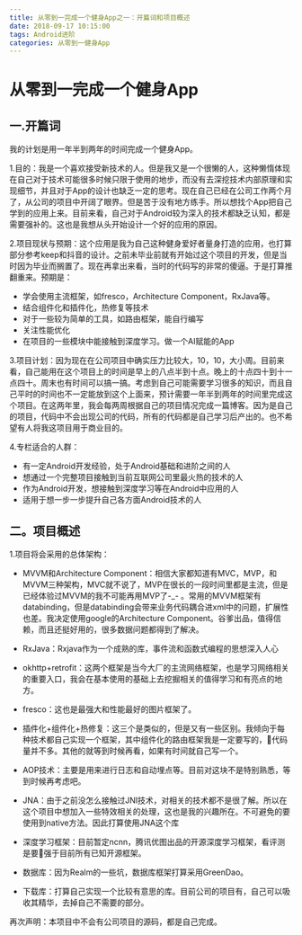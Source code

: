 ```yaml
---
title: 从零到一完成一个健身App之一：开篇词和项目概述
date: 2018-09-17 10:15:00
tags: Android进阶
categories: 从零到一健身App
---
```


# 从零到一完成一个健身App
## 一.开篇词
我的计划是用一年半到两年的时间完成一个健身App。

1.目的：我是一个喜欢接受新技术的人。但是我又是一个很懒的人，这种懒惰体现在自己对于技术可能很多时候只限于使用的地步，而没有去深挖技术内部原理和实现细节，并且对于App的设计也缺乏一定的思考。现在自己已经在公司工作两个月了，从公司的项目中开阔了眼界。但是苦于没有地方练手。所以想找个App把自己学到的应用上来。目前来看，自己对于Android较为深入的技术都缺乏认知，都是需要强补的。这也是我想从头开始设计一个好的应用的原因。

2.项目现状与预期：这个应用是我为自己这种健身爱好者量身打造的应用，也打算部分参考keep和抖音的设计。之前未毕业前就有开始过这个项目的开发，但是当时因为毕业而搁置了。现在再拿出来看，当时的代码写的非常的傻逼。于是打算推翻重来。预期是：
- 学会使用主流框架，如fresco，Architecture Component，RxJava等。
- 结合组件化和插件化，热修复等技术
- 对于一些较为简单的工具，如路由框架，能自行编写
- 关注性能优化
- 在项目的一些模块中能接触到深度学习。做一个AI赋能的App

3.项目计划：因为现在在公司项目中确实压力比较大，10，10，大小周。目前来看，自己能用在这个项目上的时间是早上的八点半到十点。晚上的十点四十到十一点四十。周末也有时间可以搞一搞。考虑到自己可能需要学习很多的知识，而且自己平时的时间也不一定能放到这个上面来，预计需要一年半到两年的时间里完成这个项目。在这两年里，我会每两周根据自己的项目情况完成一篇博客。因为是自己的项目，代码中不会出现公司的代码，所有的代码都是自己学习后产出的。也不希望有人将我这项目用于商业目的。

4.专栏适合的人群：
- 有一定Android开发经验，处于Android基础和进阶之间的人
- 想通过一个完整项目接触到当前互联网公司里最火热的技术的人
- 作为Android开发，想接触到深度学习等在Android中应用的人
- 适用于想一步一步提升自己各方面Android技术的人


## 二。项目概述
1.项目将会采用的总体架构：
- MVVM和Architecture Component：相信大家都知道有MVC，MVP，和MVVM三种架构，MVC就不说了，MVP在很长的一段时间里都是主流，但是已经体验过MVVM的我不可能再用MVP了-_- 。常用的MVVM框架有databinding，但是databinding会带来业务代码耦合进xml中的问题，扩展性也差。我决定使用google的Architecture Component。谷爹出品，值得信赖，而且还挺好用的，很多数据问题都得到了解决。

- RxJava：Rxjava作为一个成熟的库，事件流和函数式编程的思想深入人心
- okhttp+retrofit：这两个框架是当今大厂的主流网络框架，也是学习网络相关的重要入口，我会在基本使用的基础上去挖掘相关的值得学习和有亮点的地方。
- fresco：这也是最强大和性能最好的图片框架了。
- 插件化+组件化+热修复：这三个是类似的，但是又有一些区别。我倾向于每种技术都自己实现一个框架，其中组件化的路由框架我是一定要写的，代码量并不多。其他的就等到时候再看，如果有时间就自己写一个。
- AOP技术：主要是用来进行日志和自动埋点等。目前对这块不是特别熟悉，等到时候再考虑吧。
- JNA：由于之前没怎么接触过JNI技术，对相关的技术都不是很了解。所以在这个项目中想加入一些特效相关的处理，这也是我的兴趣所在。不可避免的要使用到native方法。因此打算使用JNA这个库
- 深度学习框架：目前暂定ncnn，腾讯优图出品的开源深度学习框架，看评测是要强于目前所有已知开源框架。
- 数据库：因为Realm的一些坑，数据库框架打算采用GreenDao。
- 下载库：打算自己实现一个比较有意思的库。目前公司的项目有，自己可以吸收其精华，去掉自己不需要的部分。

再次声明：本项目中不会有公司项目的源码，都是自己完成。


